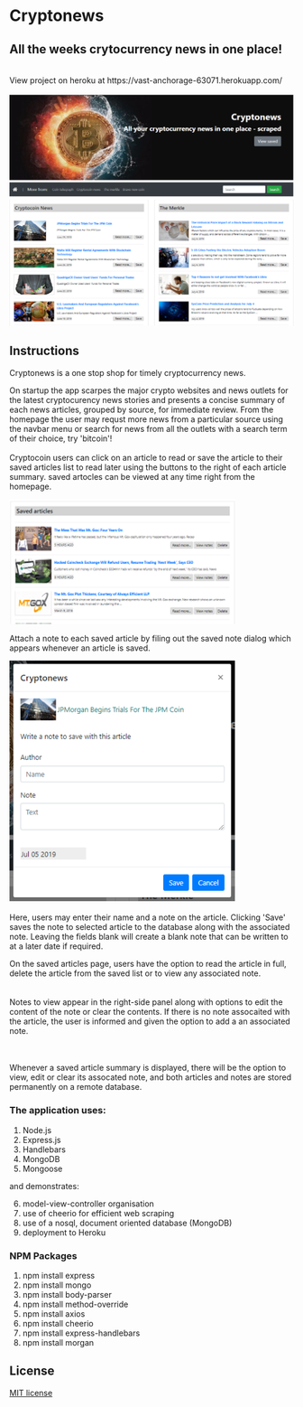 # Cryptonews
## All the weeks crytocurrency news in one place!
<br />
View project on heroku at https://vast-anchorage-63071.herokuapp.com/
<br />      
<br />
<img src="public/assets/images/home.PNG" width="600px">

## Instructions

Cryptonews is a one stop shop for timely cryptocurrency news.  

On startup the app scarpes the major crypto websites and news outlets for the latest cryptocurency news stories and presents a concise summary of each news articles, grouped by source,  for immediate review. From the homepage the user may requst more news from a particular source using the navbar menu or search for news from all the outlets with a search term of their choice, try 'bitcoin'! 
<br />  
Cryptocoin users can click on an article to read or save the article to their saved articles list to read later using the buttons to the right of each article summary. saved artocles can be viewed at any time right from the homepage. 

<img src="public/assets/images/saveditems.PNG" width="400px">

Attach a note to each saved article by filing out the saved note dialog which appears whenever an article is saved. 

<img src="public/assets/images/additembox.PNG" width="400px">
<br />  
<br />  
Here, users may enter their name and a note on the article. Clicking 'Save' saves the note to selected article to the database along with the associated note. Leaving the fields blank will create a blank note that can be written to at a later date if required. 

On the saved articles page, users have the option to read the article in full, delete the article from the saved list or to view any associated note. 
<br />  
<br /> 
Notes to view appear in the right-side panel along with options to edit the content of the note or clear the contents. If there is no  note assocaited with the article, the user is informed and given the option to add a an associated note. 

<br />  
<br />  
Whenever a saved article summary is displayed, there will be the option to view, edit or clear its assocated note, and both articles and notes are stored permanently on a remote database.

### The application uses: ###
  
1. Node.js
2. Express.js
3. Handlebars 
4. MongoDB 
5. Mongoose 

and demonstrates:
  
6. model-view-controller organisation
7. use of cheerio for efficient web scraping
8. use of a nosql, document oriented database (MongoDB)
9. deployment to Heroku
 
### NPM Packages ###

1. npm install express 
2. npm install mongo
3. npm install body-parser
4. npm install method-override
5. npm install axios
6. npm install cheerio
7. npm install express-handlebars
8. npm install morgan


## License

[MIT license](LICENSE.txt)
